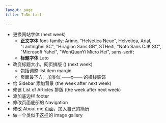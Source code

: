 ```yaml
---
layout: page
title: ToDo List

---
```


* 更换网站字体 (next week)
    - **正文字体** font-family: Arimo, "Helvetica Neue", Helvetica, Arial, "Lantinghei SC", "Hiragino Sans GB", STHeiti, "Noto Sans CJK SC", "Microsoft Yahei", "WenQuanYi Micro Hei", sans-serif;
    - **标题字体** Lato
* 改变标题大小，网页排版 () (next week)
    - 包括调整 list item margin
    - 页面最下方，加类似 ——o—— 的横线装饰
* 给 Sidebar 添加背景 (the week after next week)
* 修该 List of Articles 排版 (the week after next week)
* 添加底边栏 footer
* 修改页面底部的 Navigation
* 修改 About me 页面，加入自己的简历
* 做一个类似于[这样](http://themes.array.is/camera/2014/09/21/yosemite-national-park/)的 image gallery
